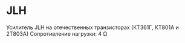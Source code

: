 # JLH
Усилитель JLH на отечественных транзисторах (КТ361Г, КТ801А и 2Т803А)
Сопротивление нагрузки: 4 Ω
